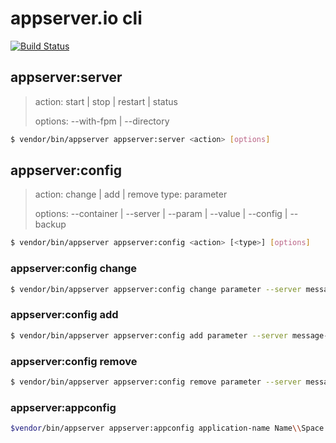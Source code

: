 # appserver.io cli
[![Build Status](https://travis-ci.org/AW3i/appserver-io-cli.svg?branch=aw%2Farguments)](https://travis-ci.org/AW3i/appserver-io-cli)

## appserver:server
> action: start | stop | restart | status
>
> options: --with-fpm | --directory

```bash
$ vendor/bin/appserver appserver:server <action> [options]
```

## appserver:config
> action: change | add | remove
> type: parameter
>
> options: --container | --server | --param | --value | --config | --backup

```bash
$ vendor/bin/appserver appserver:config <action> [<type>] [options]
```
### appserver:config change

```bash
$ vendor/bin/appserver appserver:config change parameter --server message-queue --param workerNumber --value=4
```

### appserver:config add

```bash
$ vendor/bin/appserver appserver:config add parameter --server message-queue --param test --value 1
```

### appserver:config remove

```bash
$ vendor/bin/appserver appserver:config remove parameter --server message-queue --param test
```

### appserver:appconfig

```bash
$vendor/bin/appserver appserver:appconfig application-name Name\\Space webapp/directory
```
